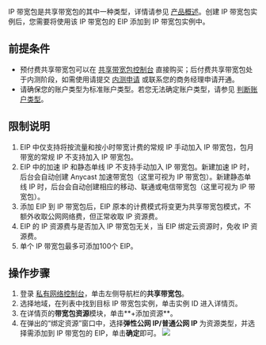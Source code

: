 IP 带宽包是共享带宽包的其中一种类型，详情请参见 [产品概述](https://cloud.tencent.com/document/product/684/15245#.E4.BA.A7.E5.93.81.E7.B1.BB.E5.88.AB)。创建 IP 带宽包实例后，您需要将使用该 IP 带宽包的 EIP 添加到 IP 带宽包实例中。

## 前提条件
- 预付费共享带宽包可以在 [共享带宽包控制台](https://console.cloud.tencent.com/vpc/package) 直接购买；后付费共享带宽包处于内测阶段，如需使用请提交 [内测申请](https://cloud.tencent.com/apply/p/8o8lmsr5nj8) 或联系您的商务经理申请开通。
- 请确保您的账户类型为标准账户类型。若您无法确定账户类型，请参见 [判断账户类型](https://cloud.tencent.com/document/product/1199/49090#judge)。

## 限制说明
1. EIP 中仅支持将按流量和按小时带宽计费的常规 IP 手动加入 IP 带宽包，包月带宽的常规 IP 不支持加入 IP 带宽包。
2. EIP 中的加速 IP 和静态单线 IP 不支持手动加入 IP 带宽包。新建加速 IP 时，后台会自动创建 Anycast 加速带宽包（这里可视为 IP 带宽包）。新建静态单线 IP 时，后台会自动创建相应的移动、联通或电信带宽包（这里可视为 IP 带宽包）。
3. 添加 EIP 到 IP 带宽包后，EIP 原本的计费模式将变更为共享带宽包模式，不额外收取公网网络费，但正常收取 IP 资源费。
4. EIP 的 IP 资源费与是否加入 IP 带宽包无关，当 EIP 绑定云资源时，免收 IP 资源费。
5. 单个 IP 带宽包最多可添加100个 EIP。

## 操作步骤
1. 登录 [私有网络控制台](https://console.cloud.tencent.com/vpc/vpc?rid=1)，单击左侧导航栏的**共享带宽包**。
2. 选择地域，在列表中找到目标 IP 带宽包实例，单击实例 ID 进入详情页。
3. 在详情页的**带宽包资源**模块，单击**+添加资源**。
4. 在弹出的“绑定资源”窗口中，选择**弹性公网 IP/普通公网 IP** 为资源类型，并选择需添加到 IP 带宽包的 EIP，单击**确定**即可。
![](https://main.qcloudimg.com/raw/935a60911d409c65a3f4ec200b027bcc.png)
